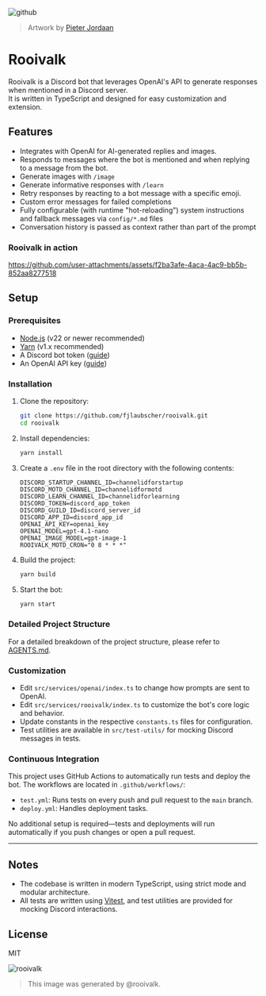 ![github](https://github.com/user-attachments/assets/cfcc082b-5809-4d82-a537-5d1c44c36d1d)
> Artwork by [Pieter Jordaan](https://www.thisisender.com/)

# Rooivalk
Rooivalk is a Discord bot that leverages OpenAI's API to generate responses when mentioned in a Discord server.<br/>
It is written in TypeScript and designed for easy customization and extension.

## Features
- Integrates with OpenAI for AI-generated replies and images.
- Responds to messages where the bot is mentioned and when replying to a message from the bot.
- Generate images with `/image`
- Generate informative responses with `/learn`
- Retry responses by reacting to a bot message with a specific emoji.
- Custom error messages for failed completions
- Fully configurable (with runtime "hot-reloading") system instructions and fallback messages via `config/*.md` files
- Conversation history is passed as context rather than part of the prompt

### Rooivalk in action

https://github.com/user-attachments/assets/f2ba3afe-4aca-4ac9-bb5b-852aa8277518

## Setup

### Prerequisites
- [Node.js](https://nodejs.org/) (v22 or newer recommended)
- [Yarn](https://yarnpkg.com/) (v1.x recommended)
- A Discord bot token ([guide](https://discord.com/developers/applications))
- An OpenAI API key ([guide](https://platform.openai.com/account/api-keys))
### Installation

1. Clone the repository:
   ```sh
   git clone https://github.com/fjlaubscher/rooivalk.git
   cd rooivalk
   ```
2. Install dependencies:
   ```sh
   yarn install
   ```
3. Create a `.env` file in the root directory with the following contents:
   ```env
   DISCORD_STARTUP_CHANNEL_ID=channelidforstartup
   DISCORD_MOTD_CHANNEL_ID=channelidformotd
   DISCORD_LEARN_CHANNEL_ID=channelidforlearning
   DISCORD_TOKEN=discord_app_token
   DISCORD_GUILD_ID=discord_server_id
   DISCORD_APP_ID=discord_app_id
   OPENAI_API_KEY=openai_key
   OPENAI_MODEL=gpt-4.1-nano
   OPENAI_IMAGE_MODEL=gpt-image-1
   ROOIVALK_MOTD_CRON="0 8 * * *"
   ```
4. Build the project:
   ```sh
   yarn build
   ```
5. Start the bot:
   ```sh
   yarn start
   ```

### Detailed Project Structure

For a detailed breakdown of the project structure, please refer to [AGENTS.md](./AGENTS.md).

### Customization
- Edit `src/services/openai/index.ts` to change how prompts are sent to OpenAI.
- Edit `src/services/rooivalk/index.ts` to customize the bot's core logic and behavior.
- Update constants in the respective `constants.ts` files for configuration.
- Test utilities are available in `src/test-utils/` for mocking Discord messages in tests.

### Continuous Integration

This project uses GitHub Actions to automatically run tests and deploy the bot. The workflows are located in `.github/workflows/`:
- `test.yml`: Runs tests on every push and pull request to the `main` branch.
- `deploy.yml`: Handles deployment tasks.

No additional setup is required—tests and deployments will run automatically if you push changes or open a pull request.

---

## Notes

- The codebase is written in modern TypeScript, using strict mode and modular architecture.
- All tests are written using [Vitest](https://vitest.dev/), and test utilities are provided for mocking Discord interactions.

## License
MIT

![rooivalk](https://github.com/user-attachments/assets/e579da64-fe84-4483-9686-32c65dd23acb)
> This image was generated by @rooivalk.
